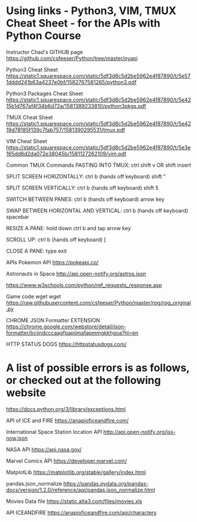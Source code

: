 # Using links - Python3, VIM, TMUX Cheat Sheet -  for the APIs with Python Course
Instructor Chad's GITHUB page
https://github.com/csfeeser/Python/tree/master/pyapi

Python3 Cheat Sheet
https://static1.squarespace.com/static/5df3d8c5d2be5962e4f87890/t/5e571dddd241b63a4237e0bf/1582767581265/python3.pdf

Python3 Packages Cheat Sheet
https://static1.squarespace.com/static/5df3d8c5d2be5962e4f87890/t/5e4215b1d767af4f34b6d72a/1581389233810/python3pkgs.pdf

TMUX Cheat Sheet
https://static1.squarespace.com/static/5df3d8c5d2be5962e4f87890/t/5e4219d78185f139c7fab757/1581390295531/tmux.pdf

VIM Cheat Sheet
https://static1.squarespace.com/static/5df3d8c5d2be5962e4f87890/t/5e3e165dd8d2da072e38045b/1581127262109/vim.pdf

Common TMUX Commands
PASTING INTO TMUX:
ctrl shift v OR shift insert

SPLIT SCREEN HORIZONTALLY:
ctrl b (hands off keyboard) shift "

SPLIT SCREEN VERTICALLY:
ctrl b (hands off keyboard) shift 5

SWITCH BETWEEN PANES:
ctrl b (hands off keyboard) arrow key

SWAP BETWEEN HORIZONTAL AND VERTICAL:
ctrl b (hands off keyboard) spacebar

RESIZE A PANE:
hold down ctrl b and tap arrow key

SCROLL UP:
ctrl b (hands off keyboard) [

CLOSE A PANE:
type exit

APIs 
Pokemon API https://pokeapi.co/

Astronauts in Space
http://api.open-notify.org/astros.json

https://www.w3schools.com/python/ref_requests_response.asp

Game code wget
wget https://raw.githubusercontent.com/csfeeser/Python/master/rpg/rpg_original.py

CHROME JSON Formatter EXTENSION
https://chrome.google.com/webstore/detail/json-formatter/bcjindcccaagfpapjjmafapmmgkkhgoa?hl=en

HTTP STATUS DOGS
https://httpstatusdogs.com/

# A list of possible errors is as follows, or checked out at the following website
https://docs.python.org/3/library/exceptions.html

API of ICE and FIRE
https://anapioficeandfire.com/

International Space Station location API
http://api.open-notify.org/iss-now.json

NASA API
https://api.nasa.gov/

Marvel Comics API
https://developer.marvel.com/

MatplotLib
https://matplotlib.org/stable/gallery/index.html

pandas.json_normalize
https://pandas.pydata.org/pandas-docs/version/1.2.0/reference/api/pandas.json_normalize.html

Movies Data file
https://static.alta3.com/files/movies.xls

API ICEANDFIRE
https://anapioficeandfire.com/api/characters

